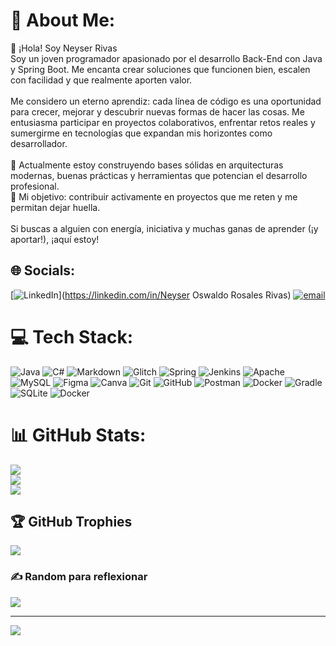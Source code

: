 # 💫 About Me:
👋 ¡Hola! Soy Neyser Rivas<br>Soy un joven programador apasionado por el desarrollo Back-End con Java y Spring Boot. Me encanta crear soluciones que funcionen bien, escalen con facilidad y que realmente aporten valor.<br><br>Me considero un eterno aprendiz: cada línea de código es una oportunidad para crecer, mejorar y descubrir nuevas formas de hacer las cosas. Me entusiasma participar en proyectos colaborativos, enfrentar retos reales y sumergirme en tecnologías que expandan mis horizontes como desarrollador.<br><br>🔧 Actualmente estoy construyendo bases sólidas en arquitecturas modernas, buenas prácticas y herramientas que potencian el desarrollo profesional.<br>🚀 Mi objetivo: contribuir activamente en proyectos que me reten y me permitan dejar huella.<br><br>Si buscas a alguien con energía, iniciativa y muchas ganas de aprender (¡y aportar!), ¡aquí estoy!


## 🌐 Socials:
[![LinkedIn](https://img.shields.io/badge/LinkedIn-%230077B5.svg?logo=linkedin&logoColor=white)](https://linkedin.com/in/Neyser Oswaldo Rosales Rivas) [![email](https://img.shields.io/badge/Email-D14836?logo=gmail&logoColor=white)](mailto:neyserrivas82@gmail.com) 

# 💻 Tech Stack:
![Java](https://img.shields.io/badge/java-%23ED8B00.svg?style=for-the-badge&logo=openjdk&logoColor=white) ![C#](https://img.shields.io/badge/c%23-%23239120.svg?style=for-the-badge&logo=csharp&logoColor=white) ![Markdown](https://img.shields.io/badge/markdown-%23000000.svg?style=for-the-badge&logo=markdown&logoColor=white) ![Glitch](https://img.shields.io/badge/glitch-%233333FF.svg?style=for-the-badge&logo=glitch&logoColor=white) ![Spring](https://img.shields.io/badge/spring-%236DB33F.svg?style=for-the-badge&logo=spring&logoColor=white) ![Jenkins](https://img.shields.io/badge/jenkins-%232C5263.svg?style=for-the-badge&logo=jenkins&logoColor=white) ![Apache](https://img.shields.io/badge/apache-%23D42029.svg?style=for-the-badge&logo=apache&logoColor=white) ![MySQL](https://img.shields.io/badge/mysql-4479A1.svg?style=for-the-badge&logo=mysql&logoColor=white) ![Figma](https://img.shields.io/badge/figma-%23F24E1E.svg?style=for-the-badge&logo=figma&logoColor=white) ![Canva](https://img.shields.io/badge/Canva-%2300C4CC.svg?style=for-the-badge&logo=Canva&logoColor=white) ![Git](https://img.shields.io/badge/git-%23F05033.svg?style=for-the-badge&logo=git&logoColor=white) ![GitHub](https://img.shields.io/badge/github-%23121011.svg?style=for-the-badge&logo=github&logoColor=white) ![Postman](https://img.shields.io/badge/Postman-FF6C37?style=for-the-badge&logo=postman&logoColor=white) ![Docker](https://img.shields.io/badge/docker-%230db7ed.svg?style=for-the-badge&logo=docker&logoColor=white) ![Gradle](https://img.shields.io/badge/Gradle-02303A.svg?style=for-the-badge&logo=Gradle&logoColor=white) ![SQLite](https://img.shields.io/badge/sqlite-%2307405e.svg?style=for-the-badge&logo=sqlite&logoColor=white) ![Docker](https://img.shields.io/badge/docker-%230db7ed.svg?style=for-the-badge&logo=docker&logoColor=white)
# 📊 GitHub Stats:
![](https://github-readme-stats.vercel.app/api?username=Neyser&theme=tokyonight&hide_border=false&include_all_commits=false&count_private=false)<br/>
![](https://nirzak-streak-stats.vercel.app/?user=Neyser&theme=tokyonight&hide_border=false)<br/>
![](https://github-readme-stats.vercel.app/api/top-langs/?username=Neyser&theme=tokyonight&hide_border=false&include_all_commits=false&count_private=false&layout=compact)

## 🏆 GitHub Trophies
![](https://github-profile-trophy.vercel.app/?username=Neyser&theme=bear&no-frame=false&no-bg=true&margin-w=4)

### ✍️ Random para reflexionar
![](https://quotes-github-readme.vercel.app/api?type=horizontal&theme=radical)

---
[![](https://visitcount.itsvg.in/api?id=Neyser&icon=0&color=3)](https://visitcount.itsvg.in)

<!-- Proudly created with GPRM ( https://gprm.itsvg.in ) -->
